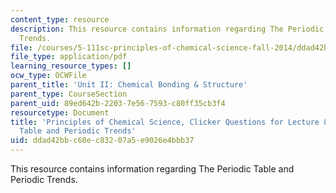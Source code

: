 ```yaml
---
content_type: resource
description: This resource contains information regarding The Periodic Table and Periodic
  Trends.
file: /courses/5-111sc-principles-of-chemical-science-fall-2014/ddad42bbc60ec83207a5e9026e4bbb37_MIT5_111F14_Lec8Clkr.pdf
file_type: application/pdf
learning_resource_types: []
ocw_type: OCWFile
parent_title: 'Unit II: Chemical Bonding & Structure'
parent_type: CourseSection
parent_uid: 89ed642b-2203-7e56-7593-c80ff35cb3f4
resourcetype: Document
title: 'Principles of Chemical Science, Clicker Questions for Lecture 8: The Periodic
  Table and Periodic Trends'
uid: ddad42bb-c60e-c832-07a5-e9026e4bbb37
---
```

This resource contains information regarding The Periodic Table and Periodic Trends.

